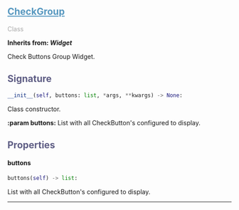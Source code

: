 

## <h2 style="color: #5697bf;"><u>CheckGroup</u></h2>

<span style="color: #AAA;">Class</span>

**Inherits from: _Widget_**

Check Buttons Group Widget.


### <h2 style="color: #5e5d84;">Signature</h2>

```python
__init__(self, buttons: list, *args, **kwargs) -> None:
```

Class constructor.

  
**:param buttons:** List with all CheckButton's configured to display.
  


### <h2 style="color: #5e5d84;">Properties</h2>


#### buttons

```python
buttons(self) -> list:
```

List with all CheckButton's configured to display.


---